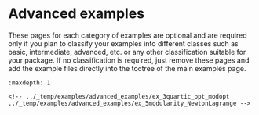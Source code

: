 # Advanced examples

These pages for each category of examples are optional 
and are required only if you plan to classify your examples
into different classes such as basic, intermediate, advanced, etc.
or any other classification suitable for your package.
If no classification is required, just remove these pages
and add the example files directly into the toctree of the main
examples page.

```{toctree}
:maxdepth: 1

<!-- ../_temp/examples/advanced_examples/ex_3quartic_opt_modopt
../_temp/examples/advanced_examples/ex_5modularity_NewtonLagrange -->
```